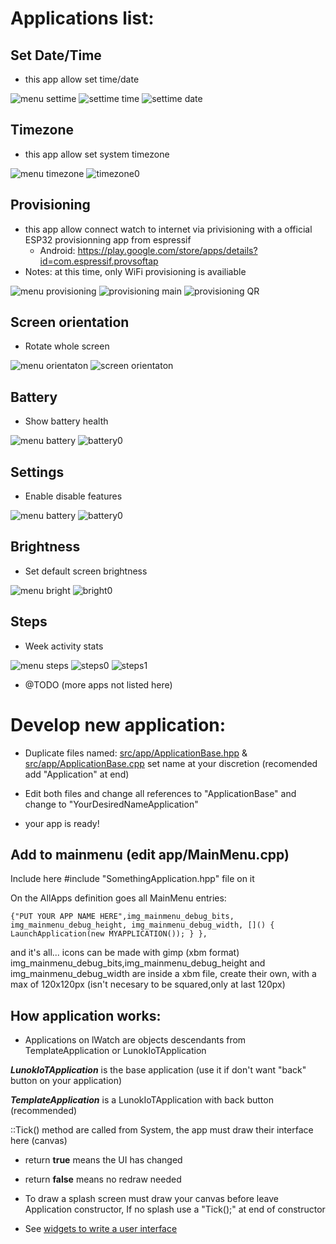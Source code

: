 # Applications list:

## Set Date/Time
 * this app allow set time/date

![menu settime](../../doc/img_menu_settime.png)
![settime time](../../doc/img_settime_0.png)
![settime date](../../doc/img_settime_1.png)

## Timezone
 * this app allow set system timezone

![menu timezone](../../doc/img_menu_timezone.png)
![timezone0](../../doc/img_timezone0.png)

## Provisioning
 * this app allow connect watch to internet via privisioning with a official ESP32 provisionning app from espressif
   * Android: https://play.google.com/store/apps/details?id=com.espressif.provsoftap 
 * Notes: at this time, only WiFi provisioning is availiable

![menu provisioning](../../doc/mainmenu_provisioning.png)
![provisioning main](../../doc/img_provisioning0.png)
![provisioning QR](../../doc/img_provisioning1.png)

## Screen orientation
 * Rotate whole screen

![menu orientaton](../../doc/img_menu_screenrotation.png)
![screen orientaton](../../doc/img_screenrotation0.png)

## Battery
 * Show battery health

![menu battery](../../doc/img_menu_battery.png)
![battery0](../../doc/battery.png)


## Settings
 * Enable disable features

![menu battery](../../doc/img_menu_settings.png)
![battery0](../../doc/img_settings0.png)

## Brightness
 * Set default screen brightness

![menu bright](../../doc/img_mainmenu_brightness.png)
![bright0](../../doc/img_bright0.png)


## Steps
 * Week activity stats 

![menu steps](../../doc/img_mainmenu_steps.png)
![steps0](../../doc/img_steps0.png)
![steps1](../../doc/img_steps1.png)

* @TODO (more apps not listed here)

# Develop new application:

 * Duplicate files named:
  [src/app/ApplicationBase.hpp](ApplicationBase.hpp) & [src/app/ApplicationBase.cpp](ApplicationBase.cpp) set name at your discretion (recomended add "Application" at end)

 * Edit both files and change all references to "ApplicationBase" and change to "YourDesiredNameApplication"

 * your app is ready!
 
 ## Add to mainmenu (edit app/MainMenu.cpp)

 Include here #include "SomethingApplication.hpp" file on it

On the AllApps definition goes all MainMenu entries:

```{"PUT YOUR APP NAME HERE",img_mainmenu_debug_bits, img_mainmenu_debug_height, img_mainmenu_debug_width, []() { LaunchApplication(new MYAPPLICATION()); } },```

and it's all... icons can be made with gimp (xbm format) img_mainmenu_debug_bits,img_mainmenu_debug_height and img_mainmenu_debug_width are inside a xbm file, create their own, with a max of 120x120px (isn't necesary to be squared,only at last 120px)

## How application works:

 * Applications on lWatch are objects descendants from TemplateApplication or LunokIoTApplication

 ***LunokIoTApplication*** is the base application (use it if don't want "back" button on your application)

 ***TemplateApplication*** is a LunokIoTApplication with back button (recommended)

::Tick() method are called from System, the app must draw their interface here (canvas)
  * return **true** means the UI has changed
  * return **false** means no redraw needed

 * To draw a splash screen must draw your canvas before leave Application constructor, If no splash use a "Tick();" at end of constructor

 * See [widgets to write a user interface](../UI/widgets/README.md)
